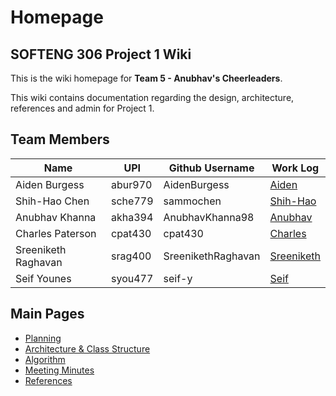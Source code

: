 # Homepage

## SOFTENG 306 Project 1 Wiki

This is the wiki homepage for **Team 5 - Anubhav's Cheerleaders**.

This wiki contains documentation regarding the design, architecture, references and admin for Project 1.

## Team Members

| Name                | UPI     | Github Username    | Work Log                              |
| ------------------- | ------- | ------------------ | ------------------------------------- |
| Aiden Burgess       | abur970 | AidenBurgess       | [Aiden](work-logs/Aiden.md)           |
| Shih-Hao Chen       | sche779 | sammochen          | [Shih-Hao](work-logs/Shih-Hao.md)     |
| Anubhav Khanna      | akha394 | AnubhavKhanna98    | [Anubhav](work-logs/Anubhav.md)       |
| Charles Paterson    | cpat430 | cpat430            | [Charles](work-logs/Charles.md)       |
| Sreeniketh Raghavan | srag400 | SreenikethRaghavan | [Sreeniketh](work-logs/Sreeniketh.md) |
| Seif Younes         | syou477 | seif-y             | [Seif](work-logs/Seif.md)             |

## Main Pages

- [Planning](Planning.md)
- [Architecture & Class Structure](Architecture.md)
- [Algorithm](Algorithm.md)
- [Meeting Minutes](minutes/README.md)
- [References](References.md)
